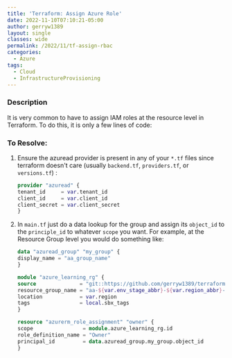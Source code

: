 ```yaml
---
title: 'Terraform: Assign Azure Role'
date: 2022-11-10T07:10:21-05:00
author: gerryw1389
layout: single
classes: wide
permalink: /2022/11/tf-assign-rbac
categories:
  - Azure
tags:
  - Cloud
  - InfrastructureProvisioning
---
```

<!--more-->

### Description

It is very common to have to assign IAM roles at the resource level in Terraform. To do this, it is only a few lines of code:

### To Resolve:

1. Ensure the azuread provider is present in any of your `*.tf` files since terraform doesn't care (usually `backend.tf`, `providers.tf`, or `versions.tf`) :

   ```terraform
   provider "azuread" {
   tenant_id     = var.tenant_id
   client_id     = var.client_id
   client_secret = var.client_secret
   }
   ```

1. In `main.tf` just do a data lookup for the group and assign its `object_id` to the `principle_id` to whatever `scope` you want. For example, at the Resource Group level you would do something like:

   ```terraform
   data "azuread_group" "my_group" {
   display_name = "aa_group_name"
   }

   module "azure_learning_rg" {
   source              = "git::https://github.com/gerryw1389/terraform-modules.git//resource-group?ref=v1.0.0"
   resource_group_name = "aa-${var.env_stage_abbr}-${var.region_abbr}-test-remote"
   location            = var.region
   tags                = local.sbx_tags
   }

   resource "azurerm_role_assignment" "owner" {
   scope                = module.azure_learning_rg.id
   role_definition_name = "Owner"
   principal_id         = data.azuread_group.my_group.object_id
   }
   ```
